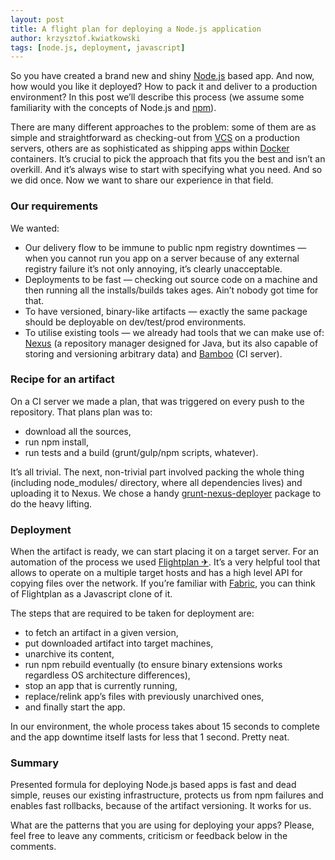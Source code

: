 ```yaml
---
layout: post
title: A flight plan for deploying a Node.js application
author: krzysztof.kwiatkowski
tags: [node.js, deployment, javascript]
---
```


So you have created a brand new and shiny [Node.js](https://nodejs.org/) based app. And now, how would you like it
deployed? How to pack it and deliver to a production environment? In this post we’ll describe this process (we
assume some familiarity with the concepts of Node.js and [npm](https://www.npmjs.com/)).

There are many different approaches to the problem: some of them are as simple and straightforward as checking-out from
[VCS](http://en.wikipedia.org/wiki/Revision_control) on a production servers, others are as sophisticated as shipping
apps within [Docker](https://www.docker.com/) containers. It’s crucial to pick the approach that fits you the best and
isn’t an overkill. And it’s always wise to start with specifying what you need. And so we did once. Now we want to share
our experience in that field.

### Our requirements

We wanted:

*   Our delivery flow to be immune to public npm registry downtimes — when you cannot run you app on a server because of
any external registry failure it’s not only annoying, it’s clearly unacceptable.
*   Deployments to be fast — checking out source code on a machine and then running all the installs/builds takes ages.
Ain’t nobody got time for that.
*   To have versioned, binary-like artifacts — exactly the same package should be deployable on dev/test/prod
environments.
*   To utilise existing tools — we already had tools that we can make use of: [Nexus](http://www.sonatype.com/nexus)
(a repository manager designed for Java, but its also capable of storing and versioning arbitrary data) and
[Bamboo](https://www.atlassian.com/software/bamboo) (CI server).


### Recipe for an artifact

On a CI server we made a plan, that was triggered on every push to the repository. That plans plan was to:

*   download all the sources,
*   run npm install,
*   run tests and a build (grunt/gulp/npm scripts, whatever).

It’s all trivial. The next, non-trivial part involved packing the whole thing (including node_modules/ directory, where
all dependencies lives) and uploading it to Nexus. We chose a handy
[grunt-nexus-deployer](https://www.npmjs.com/package/grunt-nexus-deployer) package to do the heavy lifting.

### Deployment

When the artifact is ready, we can start placing it on a target server. For an automation of the process we used
[Flightplan ✈](https://github.com/pstadler/flightplan). It’s a very helpful tool that allows to operate on a multiple
target hosts and has a high level API for copying files over the network. If you’re familiar with
[Fabric](http://www.fabfile.org/), you can think of Flightplan as a Javascript clone of it.

The steps that are required to be taken for deployment are:

*   to fetch an artifact in a given version,
*   put downloaded artifact into target machines,
*   unarchive its content,
*   run npm rebuild eventually (to ensure binary extensions works regardless OS architecture differences),
*   stop an app that is currently running,
*   replace/relink app’s files with previously unarchived ones,
*   and finally start the app.

In our environment, the whole process takes about 15 seconds to complete and the app downtime itself lasts for less that
1 second. Pretty neat.

### Summary

Presented formula for deploying Node.js based apps is fast and dead simple, reuses our existing infrastructure, protects
us from npm failures and enables fast rollbacks, because of the artifact versioning. It works for us.

What are the patterns that you are using for deploying your apps? Please, feel free to leave any comments, criticism or
feedback below in the comments.

